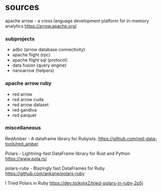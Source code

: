 # sources

apache arrow - a cross language development platform for in-memory analytics
https://arrow.apache.org/

### subprojects

- adbc (arrow database connectivity)
- apache flight (rpc)
- apache flight sql (protocol)
- data fusion (query engine)
- nanoarrow (helpers)

### apache arrow ruby

- red arrow
- red arrow cuda
- red arrow dataset
- red gandiva
- red parquet

### miscellaneous

RedAmber - A dataframe library for Rubyists.
https://github.com/red-data-tools/red_amber

Polars - Lightning-fast DataFrame library for Rust and Python
https://www.pola.rs/

polars-ruby - Blazingly fast DataFrames for Ruby
https://github.com/ankane/polars-ruby

I Tried Polars in Ruby
https://dev.to/kojix2/tried-polars-in-ruby-2p5j

